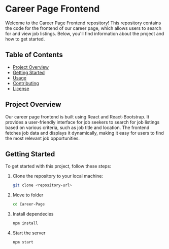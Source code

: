 # Career Page Frontend

Welcome to the Career Page Frontend repository! This repository contains the code for the frontend of our career page, which allows users to search for and view job listings. Below, you'll find information about the project and how to get started.

## Table of Contents
- [Project Overview](#project-overview)
- [Getting Started](#getting-started)
- [Usage](#usage)
- [Contributing](#contributing)
- [License](#license)

## Project Overview
Our career page frontend is built using React and React-Bootstrap. It provides a user-friendly interface for job seekers to search for job listings based on various criteria, such as job title and location. The frontend fetches job data and displays it dynamically, making it easy for users to find the most relevant job opportunities.

## Getting Started
To get started with this project, follow these steps:

1. Clone the repository to your local machine:

   ```bash
   git clone <repository-url>
2. Move to folder

    ```bash
    cd Career-Page
3. Install dependecies
    
    ```bash
    npm install
4. Start the server

    ```bash
    npm start


